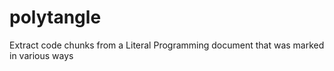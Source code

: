 # polytangle

Extract code chunks from a Literal Programming document that was marked in various ways
